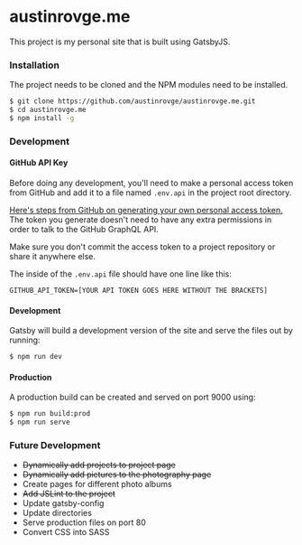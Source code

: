 # austinrovge.me
This project is my personal site that is built using GatsbyJS.

### Installation
The project needs to be cloned and the NPM modules need to be installed.

``` bash
$ git clone https://github.com/austinrovge/austinrovge.me.git
$ cd austinrovge.me
$ npm install -g
```

### Development

#### GitHub API Key
Before doing any development, you'll need to make a personal access token from GitHub and add it to a file named `.env.api` in the project root directory.

[Here's steps from GitHub on generating your own personal access token.](https://help.github.com/articles/creating-a-personal-access-token-for-the-command-line/) The token you generate doesn't need to have any extra permissions in order to talk to the GitHub GraphQL API.

Make sure you don't commit the access token to a project repository or share it anywhere else.

The inside of the `.env.api` file should have one line like this:

```
GITHUB_API_TOKEN=[YOUR API TOKEN GOES HERE WITHOUT THE BRACKETS]
```

#### Development

Gatsby will build a development version of the site and serve the files out by running:

``` bash
$ npm run dev
```

#### Production

A production build can be created and served on port 9000 using:

```bash
$ npm run build:prod
$ npm run serve
```

### Future Development
* ~~Dynamically add projects to project page~~
* ~~Dynamically add pictures to the photography page~~
* Create pages for different photo albums
* ~~Add JSLint to the project~~
* Update gatsby-config
* Update directories
* Serve production files on port 80
* Convert CSS into SASS